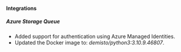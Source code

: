 
#### Integrations
##### Azure Storage Queue
- Added support for authentication using Azure Managed Identities.
- Updated the Docker image to: *demisto/python3:3.10.9.46807*.
